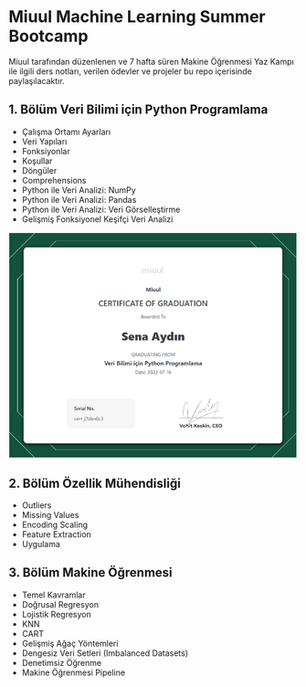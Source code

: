 # Miuul Machine Learning Summer Bootcamp

Miuul tarafından düzenlenen ve 7 hafta süren Makine Öğrenmesi Yaz Kampı ile ilgili ders notları, verilen ödevler ve projeler bu repo içerisinde paylaşılacaktır.

## 1. Bölüm Veri Bilimi için Python Programlama

* Çalışma Ortamı Ayarları
* Veri Yapıları
* Fonksiyonlar
* Koşullar
* Döngüler
* Comprehensions
* Python ile Veri Analizi: NumPy
* Python ile Veri Analizi: Pandas
* Python ile Veri Analizi: Veri Görselleştirme
* Gelişmiş Fonksiyonel Keşifçi Veri Analizi

![Python Sertifika](https://github.com/senaaaydin/MiuulMachineLearningSummerCamp/blob/main/Python_Sertifika.png)



## 2. Bölüm Özellik Mühendisliği

* Outliers
* Missing Values
* Encoding Scaling
* Feature Extraction
* Uygulama

## 3. Bölüm Makine Öğrenmesi

* Temel Kavramlar
* Doğrusal Regresyon
* Lojistik Regresyon
* KNN
* CART
* Gelişmiş Ağaç Yöntemleri
* Dengesiz Veri Setleri (Imbalanced Datasets)
* Denetimsiz Öğrenme
* Makine Öğrenmesi Pipeline



